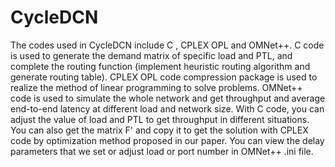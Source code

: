 # CycleDCN
  The codes used in CycleDCN include C , CPLEX OPL and OMNet++. C code is used to generate the demand matrix of specific load and PTL, and complete the routing function (implement heuristic routing algorithm and generate routing table). CPLEX OPL code compression package is used to realize the method of linear programming to solve problems. OMNet++ code is used to simulate the whole network and get throughput and average end-to-end latency at different load and network size.
  With C code, you can adjust the value of load and PTL to get throughput in different situations. You can also get the matrix F' and copy it to get the solution with CPLEX code by optimization method proposed in our paper. You can view the delay parameters that we set or adjust load or port number in OMNet++ .ini file. 
